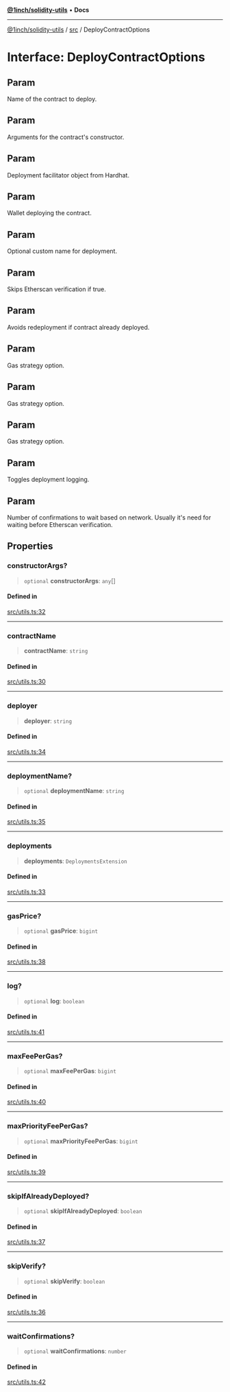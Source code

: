 [**@1inch/solidity-utils**](../../README.md) • **Docs**

***

[@1inch/solidity-utils](../../README.md) / [src](../README.md) / DeployContractOptions

# Interface: DeployContractOptions

## Param

Name of the contract to deploy.

## Param

Arguments for the contract's constructor.

## Param

Deployment facilitator object from Hardhat.

## Param

Wallet deploying the contract.

## Param

Optional custom name for deployment.

## Param

Skips Etherscan verification if true.

## Param

Avoids redeployment if contract already deployed.

## Param

Gas strategy option.

## Param

Gas strategy option.

## Param

Gas strategy option.

## Param

Toggles deployment logging.

## Param

Number of confirmations to wait based on network. Usually it's need for waiting before Etherscan verification.

## Properties

### constructorArgs?

> `optional` **constructorArgs**: `any`[]

#### Defined in

[src/utils.ts:32](https://github.com/1inch/solidity-utils/blob/f9426ba6dab1eac9ac07fe3976b8d1cb2d2e5ba1/src/utils.ts#L32)

***

### contractName

> **contractName**: `string`

#### Defined in

[src/utils.ts:30](https://github.com/1inch/solidity-utils/blob/f9426ba6dab1eac9ac07fe3976b8d1cb2d2e5ba1/src/utils.ts#L30)

***

### deployer

> **deployer**: `string`

#### Defined in

[src/utils.ts:34](https://github.com/1inch/solidity-utils/blob/f9426ba6dab1eac9ac07fe3976b8d1cb2d2e5ba1/src/utils.ts#L34)

***

### deploymentName?

> `optional` **deploymentName**: `string`

#### Defined in

[src/utils.ts:35](https://github.com/1inch/solidity-utils/blob/f9426ba6dab1eac9ac07fe3976b8d1cb2d2e5ba1/src/utils.ts#L35)

***

### deployments

> **deployments**: `DeploymentsExtension`

#### Defined in

[src/utils.ts:33](https://github.com/1inch/solidity-utils/blob/f9426ba6dab1eac9ac07fe3976b8d1cb2d2e5ba1/src/utils.ts#L33)

***

### gasPrice?

> `optional` **gasPrice**: `bigint`

#### Defined in

[src/utils.ts:38](https://github.com/1inch/solidity-utils/blob/f9426ba6dab1eac9ac07fe3976b8d1cb2d2e5ba1/src/utils.ts#L38)

***

### log?

> `optional` **log**: `boolean`

#### Defined in

[src/utils.ts:41](https://github.com/1inch/solidity-utils/blob/f9426ba6dab1eac9ac07fe3976b8d1cb2d2e5ba1/src/utils.ts#L41)

***

### maxFeePerGas?

> `optional` **maxFeePerGas**: `bigint`

#### Defined in

[src/utils.ts:40](https://github.com/1inch/solidity-utils/blob/f9426ba6dab1eac9ac07fe3976b8d1cb2d2e5ba1/src/utils.ts#L40)

***

### maxPriorityFeePerGas?

> `optional` **maxPriorityFeePerGas**: `bigint`

#### Defined in

[src/utils.ts:39](https://github.com/1inch/solidity-utils/blob/f9426ba6dab1eac9ac07fe3976b8d1cb2d2e5ba1/src/utils.ts#L39)

***

### skipIfAlreadyDeployed?

> `optional` **skipIfAlreadyDeployed**: `boolean`

#### Defined in

[src/utils.ts:37](https://github.com/1inch/solidity-utils/blob/f9426ba6dab1eac9ac07fe3976b8d1cb2d2e5ba1/src/utils.ts#L37)

***

### skipVerify?

> `optional` **skipVerify**: `boolean`

#### Defined in

[src/utils.ts:36](https://github.com/1inch/solidity-utils/blob/f9426ba6dab1eac9ac07fe3976b8d1cb2d2e5ba1/src/utils.ts#L36)

***

### waitConfirmations?

> `optional` **waitConfirmations**: `number`

#### Defined in

[src/utils.ts:42](https://github.com/1inch/solidity-utils/blob/f9426ba6dab1eac9ac07fe3976b8d1cb2d2e5ba1/src/utils.ts#L42)
